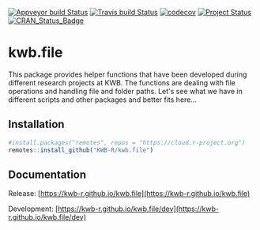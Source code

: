 [![Appveyor build Status](https://ci.appveyor.com/api/projects/status/github/KWB-R/kwb.file?branch=master&svg=true)](https://ci.appveyor.com/project/KWB-R/kwb-file/branch/master)
[![Travis build Status](https://travis-ci.org/KWB-R/kwb.file.svg?branch=master)](https://travis-ci.org/KWB-R/kwb.file)
[![codecov](https://codecov.io/github/KWB-R/kwb.file/branch/master/graphs/badge.svg)](https://codecov.io/github/KWB-R/kwb.file)
[![Project Status](https://img.shields.io/badge/lifecycle-experimental-orange.svg)](https://www.tidyverse.org/lifecycle/#experimental)
[![CRAN_Status_Badge](https://www.r-pkg.org/badges/version/kwb.file)]()

# kwb.file

This package provides helper functions that
have been developed during different research projects at KWB. The
functions are dealing with file operations and handling file and
folder paths. Let's see what we have in different scripts and other
packages and better fits here...

## Installation

```r
#install.packages("remotes", repos = "https://cloud.r-project.org")
remotes::install_github("KWB-R/kwb.file")
```

## Documentation

Release: [https://kwb-r.github.io/kwb.file](https://kwb-r.github.io/kwb.file)

Development: [https://kwb-r.github.io/kwb.file/dev](https://kwb-r.github.io/kwb.file/dev)
